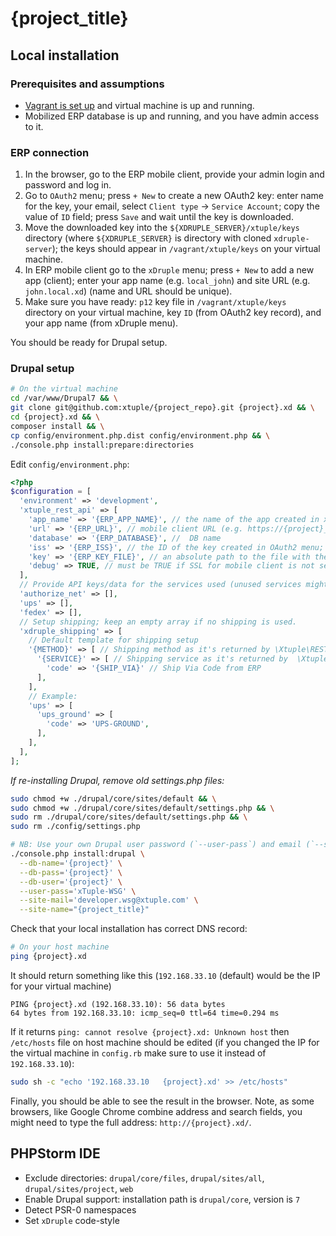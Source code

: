 # {project_title}

## Local installation

### Prerequisites and assumptions

- [Vagrant is set up](https://github.com/xtuple/xdruple-server/blob/master/vagrant.md) and virtual machine is up and running.
- Mobilized ERP database is up and running, and you have admin access to it.

### ERP connection

1. In the browser, go to the ERP mobile client, provide your admin login and password and log in.
2. Go to `OAuth2` menu; press `+ New` to create a new OAuth2 key: enter name for the key, your email, select `Client type` → `Service Account`; copy the value of `ID` field; press `Save` and wait until the key is downloaded.
3. Move the downloaded key into the `${XDRUPLE_SERVER}/xtuple/keys` directory (where `${XDRUPLE_SERVER}` is directory with cloned `xdruple-server`); the keys should appear in `/vagrant/xtuple/keys` on your virtual machine.
4. In ERP mobile client go to the `xDruple` menu; press `+ New` to add a new app (client); enter your app name (e.g. `local_john`) and site URL (e.g. `john.local.xd`) (name and URL should be unique).
5. Make sure you have ready: `p12` key file in `/vagrant/xtuple/keys` directory on your virtual machine, key `ID` (from OAuth2 key record), and your app name (from xDruple menu).

You should be ready for Drupal setup.

### Drupal setup

```bash
# On the virtual machine
cd /var/www/Drupal7 && \
git clone git@github.com:xtuple/{project_repo}.git {project}.xd && \
cd {project}.xd && \
composer install && \
cp config/environment.php.dist config/environment.php && \
./console.php install:prepare:directories
```

Edit `config/environment.php`:

```php
<?php
$configuration = [
  'environment' => 'development',
  'xtuple_rest_api' => [
    'app_name' => '{ERP_APP_NAME}', // the name of the app created in xDruple menu;
    'url' => '{ERP_URL}', // mobile client URL (e.g. https://{project}_stage.xtuplecloud.com)
    'database' => '{ERP_DATABASE}', //  DB name 
    'iss' => '{ERP_ISS}', // the ID of the key created in OAuth2 menu;
    'key' => '{ERP_KEY_FILE}', // an absolute path to the file with the key (e.g. /vagrant/xtuple/keys/{project}-stage.p12)
    'debug' => TRUE, // must be TRUE if SSL for mobile client is not set up or self-signed;
  ],
  // Provide API keys/data for the services used (unused services might be removed) (e.g. replace `{UPS_ACCOUNT_ID}` with UPS account id) 
  'authorize_net' => [],
  'ups' => [],
  'fedex' => [],
  // Setup shipping; keep an empty array if no shipping is used.
  'xdruple_shipping' => [
    // Default template for shipping setup
    '{METHOD}' => [ // Shipping method as it's returned by \Xtuple\REST\Commerce\Shipping\AbstractShippingMethod::name()
      '{SERVICE}' => [ // Shipping service as it's returned by  \Xtuple\REST\Commerce\Shipping\AbstractShippingService::name()
        'code' => '{SHIP_VIA}' // Ship Via Code from ERP
      ],
    ],
    // Example:
    'ups' => [
      'ups_ground' => [
        'code' => 'UPS-GROUND',
      ],
    ],
  ],
];
```

*If re-installing Drupal, remove old settings.php files:*
```bash
sudo chmod +w ./drupal/core/sites/default && \
sudo chmod +w ./drupal/core/sites/default/settings.php && \
sudo rm ./drupal/core/sites/default/settings.php && \
sudo rm ./config/settings.php
```

```bash
# NB: Use your own Drupal user password (`--user-pass`) and email (`--site-mail`)
./console.php install:drupal \
  --db-name='{project}' \
  --db-pass='{project}' \
  --db-user='{project}' \
  --user-pass='xTuple-WSG' \
  --site-mail='developer.wsg@xtuple.com' \
  --site-name="{project_title}"
```

Check that your local installation has correct DNS record:

```bash
# On your host machine
ping {project}.xd
```

It should return something like this (`192.168.33.10` (default) would be the IP for your virtual machine)
```
PING {project}.xd (192.168.33.10): 56 data bytes
64 bytes from 192.168.33.10: icmp_seq=0 ttl=64 time=0.294 ms
```

If it returns `ping: cannot resolve {project}.xd: Unknown host` then `/etc/hosts` file on host machine should be edited (if you changed the IP for the virtual machine in `config.rb` make sure to use it instead of `192.168.33.10`):

```bash
sudo sh -c "echo '192.168.33.10   {project}.xd' >> /etc/hosts"
```

Finally, you should be able to see the result in the browser. Note, as some browsers, like Google Chrome combine address and search fields, you might need to type the full address: `http://{project}.xd/`.

## PHPStorm IDE

- Exclude directories: `drupal/core/files`, `drupal/sites/all`, `drupal/sites/project`, `web`
- Enable Drupal support: installation path is `drupal/core`, version is `7`
- Detect PSR-0 namespaces
- Set `xDruple` code-style
